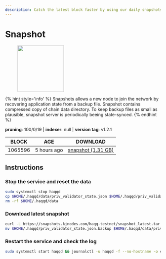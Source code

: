 ```yaml
---
description: Catch the latest block faster by using our daily snapshots.
---
```


# Snapshot

<figure><img src="https://raw.githubusercontent.com/kj89/testnet_manuals/main/pingpub/logos/haqq.png" width="150" alt=""><figcaption></figcaption></figure>

{% hint style='info' %}
Snapshots allows a new node to join the network by recovering application state from a backup file. 
Snapshot contains compressed copy of chain data directory. To keep backup files as small as plausible, 
snapshot server is periodically beeing state-synced.
{% endhint %}

**pruning**: 100/0/19 | **indexer**: null | **version tag**: v1.2.1

| BLOCK             | AGE             | DOWNLOAD                                                                                            |
| ----------------- | --------------- | --------------------------------------------------------------------------------------------------- |
| 1065596 | 5 hours ago | [snapshot (1.31 GB)](https://snapshots.kjnodes.com/haqq-testnet/snapshot\_latest.tar.lz4) |

## Instructions

### Stop the service and reset the data

```bash
sudo systemctl stop haqqd
cp $HOME/.haqqd/data/priv_validator_state.json $HOME/.haqqd/priv_validator_state.json.backup
rm -rf $HOME/.haqqd/data
```

### Download latest snapshot

```bash
curl -L https://snapshots.kjnodes.com/haqq-testnet/snapshot_latest.tar.lz4 | lz4 -dc - | tar -xf - -C $HOME/.haqqd
mv $HOME/.haqqd/priv_validator_state.json.backup $HOME/.haqqd/data/priv_validator_state.json
```

### Restart the service and check the log

```bash
sudo systemctl start haqqd && journalctl -u haqqd -f --no-hostname -o cat
```
